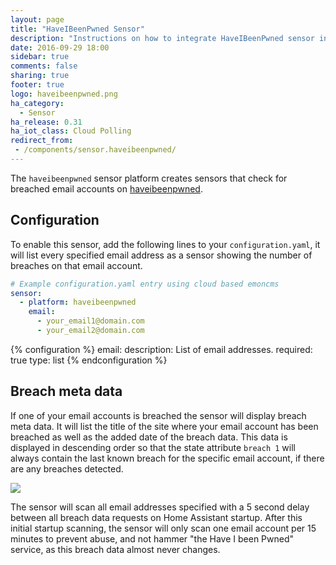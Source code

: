 ```yaml
---
layout: page
title: "HaveIBeenPwned Sensor"
description: "Instructions on how to integrate HaveIBeenPwned sensor into Home Assistant."
date: 2016-09-29 18:00
sidebar: true
comments: false
sharing: true
footer: true
logo: haveibeenpwned.png
ha_category:
  - Sensor
ha_release: 0.31
ha_iot_class: Cloud Polling
redirect_from:
 - /components/sensor.haveibeenpwned/
---
```


The `haveibeenpwned` sensor platform creates sensors that check for breached email accounts on [haveibeenpwned](https://haveibeenpwned.com).

## Configuration

To enable this sensor, add the following lines to your `configuration.yaml`, it will list every specified email address as a sensor showing
the number of breaches on that email account.

```yaml
# Example configuration.yaml entry using cloud based emoncms
sensor:
  - platform: haveibeenpwned
    email:
      - your_email1@domain.com
      - your_email2@domain.com
```

{% configuration %}
email:
  description: List of email addresses.
  required: true
  type: list
{% endconfiguration %}

## Breach meta data

If one of your email accounts is breached the sensor will display breach meta data. It will list the title of the site where your email
account has been breached as well as the added date of the breach data. This data is displayed in descending order so that the state attribute
`breach 1` will always contain the last known breach for the specific email account, if there are any breaches detected.

<p class='img'>
  <img src='/images/components/haveibeenpwned/sensor.png' />
</p>

<p class='note warning'>
  The sensor will scan all email addresses specified with a 5 second delay between all breach data requests on Home Assistant startup.
  After this initial startup scanning, the sensor will only scan one email account per 15 minutes to prevent abuse, and not hammer "the
  Have I been Pwned" service, as this breach data almost never changes.
</p>
